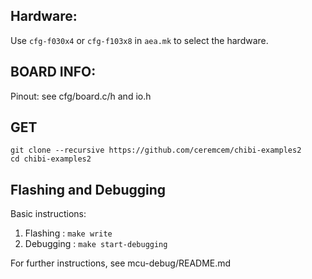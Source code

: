 Hardware:
---------
Use `cfg-f030x4` or `cfg-f103x8` in `aea.mk` to select the hardware.

BOARD INFO:
-----------
Pinout: see cfg/board.c/h and io.h


GET
-----------

```
git clone --recursive https://github.com/ceremcem/chibi-examples2
cd chibi-examples2
```

Flashing and Debugging
---------------------
Basic instructions:

1. Flashing                    : `make write`
2. Debugging                   : `make start-debugging`

For further instructions, see mcu-debug/README.md
